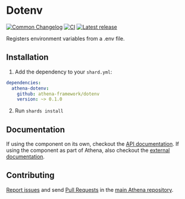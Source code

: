 # Dotenv

[![Common Changelog](https://common-changelog.org/badge.svg)](https://common-changelog.org)
[![CI](https://github.com/athena-framework/athena/workflows/CI/badge.svg)](https://github.com/athena-framework/athena/actions/workflows/ci.yml)
[![Latest release](https://img.shields.io/github/release/athena-framework/dotenv.svg)](https://github.com/athena-framework/dotenv/releases)

Registers environment variables from a .env file.

## Installation

1. Add the dependency to your `shard.yml`:

```yaml
dependencies:
  athena-dotenv:
    github: athena-framework/dotenv
    version: ~> 0.1.0
```

2. Run `shards install`

## Documentation

If using the component on its own, checkout the [API documentation](https://athenaframework.org/Dotenv).
If using the component as part of Athena, also checkout the [external documentation](https://athenaframework.org/components/dotenv).

## Contributing

[Report issues](https://github.com/athena-framework/athena/issues) and send [Pull Requests](https://github.com/athena-framework/athena/pulls) in the [main Athena repository](https://github.com/athena-framework/athena).
